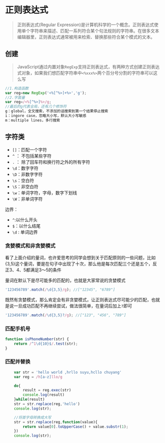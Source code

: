 # 正则表达式

> 正则表达式(Regular Expression)是计算机科学的一个概念。正则表达式使用单个字符串来描述、匹配一系列符合某个句法规则的字符串。在很多文本编辑器里，正则表达式通常被用来检索、替换那些符合某个模式的文本。

## 创建

> JavaScript通过内置对象`RegExp`支持正则表达式，有两种方式创建正则表达式对象，如果我们想匹配字符串中`<%xxx%>`两个百分号分割的字符串可以这么写

```js
//1.构造函数
var reg=new RegExp('<%[^%>]+%>','g');
//2.字面量
var reg=/<%[^%>]%>/g;
//最后的g代表全局，还有几个修饰符
g：global，全文搜索，不添加的话搜索到第一个结果停止搜索
i：ingore case，忽略大小写，默认大小写敏感
m：multiple lines，多行搜索
```

## 字符类

- `[]`：匹配一个字符
- `^` ： 不包括某些字符
- `.` ： 除了回车符和换行符之外的所有字符
- `\d`：数字字符
- `\D`：非数字字符
- `\s`：空白符
- `\S`：非空白符
- `\w`：单词字符，字母，数字下划线
- `\W`：非单词字符

边界：
- `^`:以什么开头
- `$`：以什么结尾
- `\d` : 单词边界

### 贪婪模式和非贪婪模式

看了上面介绍的量词，也许爱思考的同学会想到关于匹配原则的一些问题，比如{3,5}这个量词，要是在句子中出现了十次，那么他是每次匹配三个还是五个，反正3、4、5都满足3～5的条件

量词在默认下是尽可能多的匹配的，也就是大家常说的贪婪模式
```js
'123456789'.match(/\d{3,5}/g); //["12345", "6789"]
```

既然有贪婪模式，那么肯定会有非贪婪模式，让正则表达式尽可能少的匹配，也就是说一旦成功匹配不再继续尝试，做法很简单，在量词后加上`?`即可
```js
'123456789'.match(/\d{3,5}?/g); //["123", "456", "789"]
```

### 匹配手机号

```js
function isPhoneNumber(str) {
    return /^1\d{10}$/.test(str);
}
```

### 匹配并替换

```js
	var str = 'hello world ,hrllo suyu,hcllo chuyang'
	var reg = /h[a-z]llo/g

	do{
		result = reg.exec(str)
		console.log(result)
	}while(result)
	str = str.replace(reg,'hello')
	console.log(str);

    //将首字母转换成大写
	str = str.replace(reg,function(value){
		return value[0].toUpperCase() + value.substr(1);
	})
	console.log(str);
```
